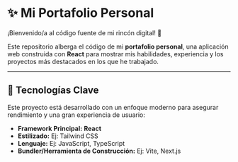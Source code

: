 # ✨ Mi Portafolio Personal

¡Bienvenido/a al código fuente de mi rincón digital! 👋

Este repositorio alberga el código de mi **portafolio personal**, una aplicación web construida con **React** para mostrar mis habilidades, experiencia y los proyectos más destacados en los que he trabajado.

---

## 🚀 Tecnologías Clave

Este proyecto está desarrollado con un enfoque moderno para asegurar rendimiento y una gran experiencia de usuario:

* **Framework Principal:** **React**
* **Estilizado:** Ej: Tailwind CSS
* **Lenguaje:** Ej: JavaScript, TypeScript
* **Bundler/Herramienta de Construcción:** Ej: Vite, Next.js
